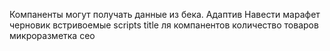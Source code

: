 Компаненты могут получать данные из бека.
Адаптив
Навести марафет
черновик
встривоемые scripts
title ля компанентов
количество товаров
микроразметка
сео